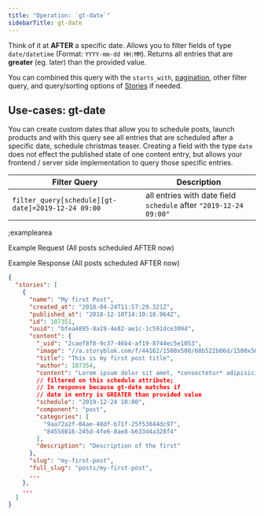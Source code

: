 ```yaml
---
title: "Operation: `gt-date`"
sidebarTitle: gt-date
---
```


Think of it at **AFTER** a specific date. Allows you to filter fields of type `date/datetime` (Format: `YYYY-mm-dd HH:MM`). Returns all entries that are **greater** (eg. later) than the provided value.

You can combined this query with the `starts_with`, [pagination](#topics/pagination), other filter query, and query/sorting options of [Stories](#core-resources/stories/retrieve-multiple-stories) if needed.
 
## Use-cases: gt-date

You can create custom dates that allow you to schedule posts, launch products and with this query see all entries that are scheduled after a specific date, schedule christmas teaser. Creating a field with the type `date` does not effect the published state of one content entry, but allows your frontend / server side implementation to query those specific entries.

| Filter Query | Description |
|--|--|
| `filter_query[schedule][gt-date]=2019-12-24 09:00` | all entries with date field `schedule` after `"2019-12-24 09:00"` |

;examplearea

Example Request (All posts scheduled AFTER now)

<RequestExample url="https://api.storyblok.com/v1/cdn/stories/?token=ask9soUkv02QqbZgmZdeDAtt&starts_with=posts/&filter_query[schedule][gt-date]=2019-12-24 09:00"></RequestExample>

Example Response (All posts scheduled AFTER now)

```json
{
  "stories": [
    {
      "name": "My first Post",
      "created_at": "2018-04-24T11:57:29.321Z",
      "published_at": "2018-12-10T14:10:18.964Z",
      "id": 107351,
      "uuid": "bfea4895-8a19-4e82-ae1c-1c591dce3094",
      "content": {
        "_uid": "2caef8f8-9c37-46b4-af19-8744ec5e1053",
        "image": "//a.storyblok.com/f/44162/1500x500/68b522b06d/1500x500.jpeg",
        "title": "This is my first post title",
        "author": 107354,
        "content": "Lorem ipsum dolor sit amet, *consectetur* adipisicing elit, sed do eiusmod\ntempor incididunt...",
        // filtered on this schedule attribute;
        // In response because gt-date matches if 
        // date in entry is GREATER than provided value
        "schedule": "2019-12-24 10:00",
        "component": "post",
        "categories": [
          "9aa72a2f-04ae-48df-b71f-25f53044dc97",
          "84550816-245d-4fe6-8ae8-b633d4a328f4"
        ],
        "description": "Description of the first"
      },
      "slug": "my-first-post",
      "full_slug": "posts/my-first-post",
      ...
    },
    ...
  ]
}
```

